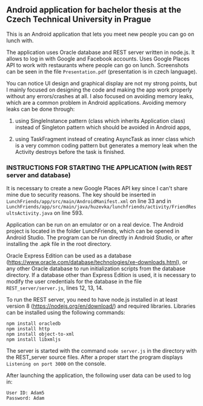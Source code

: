 ## Android application for bachelor thesis at the Czech Technical University in Prague

This is an Android application that lets you meet new people you can go on lunch with.

The application uses Oracle database and REST server written in node.js. It allows to log in with Google and Facebook accounts. Uses Google Places API to work with restaurants where people can go on lunch. Screenshots can be seen in the file `Presentation.pdf` (presentation is in czech language).

You can notice UI design and graphical display are not my strong points, but I mainly focused on designing the code and making the app work properly without any errors/crashes at all. I also focused on avoiding memory leaks, which are a common problem in Android applications. Avoiding memory leaks can be done through:

1. using SingleInstance pattern (class which inherits Application class) instead of Singleton pattern which should be avoided in Android apps,

2. using TaskFragment instead of creating AsyncTask as inner class which is a very common coding pattern but generates a memory leak when the Activity destroys before the task is finished.

### INSTRUCTIONS FOR STARTING THE APPLICATION (with REST server and database)

It is necessary to create a new Google Places API key since I can't share mine due to security reasons. The key should be inserted in `LunchFriends/app/src/main/AndroidManifest.xml` on line 33 and in `LunchFriends/app/src/main/java/huzevka/lunchfriends/activity/FriendResultsActivity.java` on line 593.

Application can be run on an emulator or on a real device. The Android project is located in the folder
LunchFriends, which can be opened in Android Studio. The program can be run directly in Android Studio, or
after installing the .apk file in the root directory.

Oracle Express Edition can be used as a database
(https://www.oracle.com/database/technologies/xe-downloads.html),
or any other Oracle database to run initialization scripts from the database directory.
If a database other than Express Edition is used, it is necessary to modify the user credentials for the database in the file `REST_server/server.js`, lines 12, 13, 14.

To run the REST server, you need to have node.js installed in at least version 8 (https://nodejs.org/en/download/)
and required libraries. Libraries can be installed using the following commands:

    npm install oracledb
    npm install http
    npm install object-to-xml
    npm install libxmljs

The server is started with the command `node server.js` in the directory with the REST_server source files. After a proper start the program displays `Listening on port 3000` on the console.

After launching the application, the following user data can be used to log in:

    User ID: Adam5
    Password: Adam

